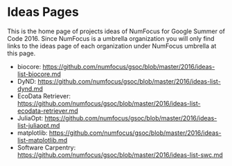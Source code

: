 # Ideas Pages

This is the home page of projects ideas of NumFocus for Google Summer of Code 2016.
Since NumFocus is a umbrella organization you will only find links to the ideas
page of each organization under NumFocus umbrella at this page.

- biocore: https://github.com/numfocus/gsoc/blob/master/2016/ideas-list-biocore.md
- DyND: https://github.com/numfocus/gsoc/blob/master/2016/ideas-list-dynd.md
- EcoData Retriever: https://github.com/numfocus/gsoc/blob/master/2016/ideas-list-ecodata-retriever.md
- JuliaOpt: https://github.com/numfocus/gsoc/blob/master/2016/ideas-list-juliaopt.md
- matplotlib: https://github.com/numfocus/gsoc/blob/master/2016/ideas-list-matplotlib.md
- Software Carpentry: https://github.com/numfocus/gsoc/blob/master/2016/ideas-list-swc.md
